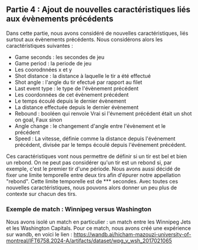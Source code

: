 ## Partie 4 : Ajout de nouvelles caractéristiques liés aux évènements précédents

Dans cette partie, nous avons considéré de nouvelles caractéristiques, liés surtout aux évènements précédents. Nous considérons alors les caractéristiques suivantes :
- Game seconds : les secondes de jeu 
- Game period : la periode de jeu
- Les coorodnnées x et y
- Shot distance : la distance à laquelle le tir a été effectué
- Shot angle : l'angle du tir efectué par rapport au filet
- Last event type : le type de l'évènement précédent
- Les coordonnées de cet évènement précédent
- Le temps écoulé depuis le dernier évènement
- La distance effectuée depuis le dernier évènement
- Rebound : booléen qui renvoie Vrai si l'évnement précédent était un shot on goal, Faux sinon
- Angle change : le changement d'angle entre l'évènement et le précédent 
- Speed : La vitesse, définie comme la distance depuis l'événement précédent, divisée par le temps écoulé depuis l'événement précédent. 

Ces caractéristiques vont nous permettre de définir si un tir est bel et bien un rebond. On ne peut pas considérer qu'un tir est un rebond si, par exemple,
c'est le premier tir d'une période. 
Nous avons aussi décidé de fixer une limite temporelle entre deux tirs afin d'épurer notre appellation "rebond". Cette limite temporelle est de *** secondes.
Avec toutes ces nouvelles caractéristiques, nous pouvons alors donner un peu plus de contexte sur chacun des tirs.

### Exemple de match : Winnipeg versus Washington

Nous avons isolé un match en particulier : un match entre les Winnipeg Jets et les Washington Capitals. Pour ce match, nous avons créé une expérience sur wandb, en voici le lien : https://wandb.ai/hicham-mazouzi-university-of-montreal/IFT6758.2024-A/artifacts/dataset/wpg_v_wsh_2017021065
